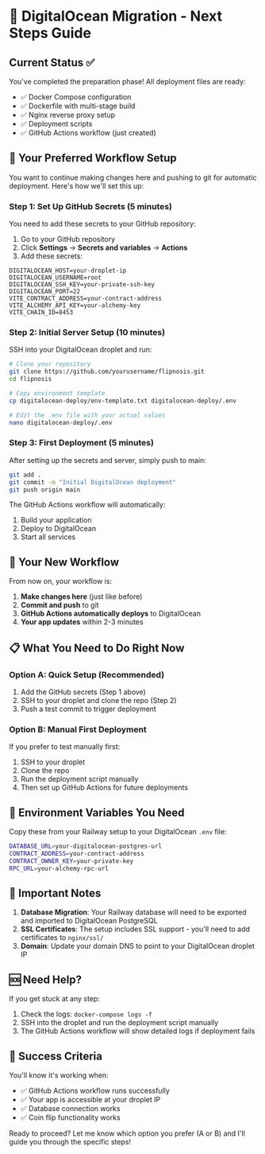 # 🚀 DigitalOcean Migration - Next Steps Guide

## Current Status ✅
You've completed the preparation phase! All deployment files are ready:
- ✅ Docker Compose configuration
- ✅ Dockerfile with multi-stage build
- ✅ Nginx reverse proxy setup
- ✅ Deployment scripts
- ✅ GitHub Actions workflow (just created)

## 🎯 Your Preferred Workflow Setup

You want to continue making changes here and pushing to git for automatic deployment. Here's how we'll set this up:

### Step 1: Set Up GitHub Secrets (5 minutes)

You need to add these secrets to your GitHub repository:

1. Go to your GitHub repository
2. Click **Settings** → **Secrets and variables** → **Actions**
3. Add these secrets:

```
DIGITALOCEAN_HOST=your-droplet-ip
DIGITALOCEAN_USERNAME=root
DIGITALOCEAN_SSH_KEY=your-private-ssh-key
DIGITALOCEAN_PORT=22
VITE_CONTRACT_ADDRESS=your-contract-address
VITE_ALCHEMY_API_KEY=your-alchemy-key
VITE_CHAIN_ID=8453
```

### Step 2: Initial Server Setup (10 minutes)

SSH into your DigitalOcean droplet and run:

```bash
# Clone your repository
git clone https://github.com/yourusername/flipnosis.git
cd flipnosis

# Copy environment template
cp digitalocean-deploy/env-template.txt digitalocean-deploy/.env

# Edit the .env file with your actual values
nano digitalocean-deploy/.env
```

### Step 3: First Deployment (5 minutes)

After setting up the secrets and server, simply push to main:

```bash
git add .
git commit -m "Initial DigitalOcean deployment"
git push origin main
```

The GitHub Actions workflow will automatically:
1. Build your application
2. Deploy to DigitalOcean
3. Start all services

## 🔄 Your New Workflow

From now on, your workflow is:

1. **Make changes here** (just like before)
2. **Commit and push** to git
3. **GitHub Actions automatically deploys** to DigitalOcean
4. **Your app updates** within 2-3 minutes

## 📋 What You Need to Do Right Now

### Option A: Quick Setup (Recommended)
1. Add the GitHub secrets (Step 1 above)
2. SSH to your droplet and clone the repo (Step 2)
3. Push a test commit to trigger deployment

### Option B: Manual First Deployment
If you prefer to test manually first:
1. SSH to your droplet
2. Clone the repo
3. Run the deployment script manually
4. Then set up GitHub Actions for future deployments

## 🔧 Environment Variables You Need

Copy these from your Railway setup to your DigitalOcean `.env` file:

```bash
DATABASE_URL=your-digitalocean-postgres-url
CONTRACT_ADDRESS=your-contract-address
CONTRACT_OWNER_KEY=your-private-key
RPC_URL=your-alchemy-rpc-url
```

## 🚨 Important Notes

1. **Database Migration**: Your Railway database will need to be exported and imported to DigitalOcean PostgreSQL
2. **SSL Certificates**: The setup includes SSL support - you'll need to add certificates to `nginx/ssl/`
3. **Domain**: Update your domain DNS to point to your DigitalOcean droplet IP

## 🆘 Need Help?

If you get stuck at any step:
1. Check the logs: `docker-compose logs -f`
2. SSH into the droplet and run the deployment script manually
3. The GitHub Actions workflow will show detailed logs if deployment fails

## 🎉 Success Criteria

You'll know it's working when:
- ✅ GitHub Actions workflow runs successfully
- ✅ Your app is accessible at your droplet IP
- ✅ Database connection works
- ✅ Coin flip functionality works

Ready to proceed? Let me know which option you prefer (A or B) and I'll guide you through the specific steps!
